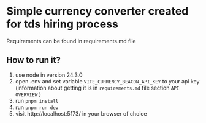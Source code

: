 # Simple currency converter created for tds hiring process

Requirements can be found in requirements.md file

## How to run it?

1. use node in version 24.3.0
2. open .env and set variable `VITE_CURRENCY_BEACON_API_KEY` to your api key (information about getting it is in `requirements.md` file section `API OVERVIEW` )
2. run `pnpm install`
3. run `pnpm run dev`
4. visit http://localhost:5173/ in your browser of choice
